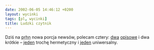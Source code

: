 ```yaml
---
date: 2002-06-05 14:46:12 +0200
layout: wycinki
tags: [pl, wycinki]
title: Ludzki czytnik
---
```


Dziś na <acronym title='pl.rec.humor.najlepsze'>prhn</acronym> nowa porcja newsów, polecam cztery: [dwa](http://groups.google.com/groups?selm=a0n6t4%245ep%241%40news.tpi.pl 'o kolejnictwie') [opisowe](http://groups.google.com/groups?selm=200201030228.DAA02225%40hot.pl 'o śniegu') i dwa krótkie – [jeden](http://groups.google.com/groups?selm=a18ekm.3vvcov7.1%40Wiktor.M.lodz.pl 'o czytnikach') trochę hermetyczny i [jeden](http://groups.google.com/groups?selm=000601c197b0%2477bd0880%24b3c8fea9%40bazylek 'o okularach') uniwersalny.
